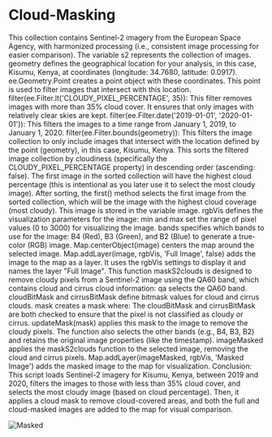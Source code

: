 # Cloud-Masking

This collection contains Sentinel-2 imagery from the European Space Agency, with harmonized processing (i.e., consistent image processing for easier comparison).
The variable s2 represents the collection of images.
geometry defines the geographical location for your analysis, in this case, Kisumu, Kenya, at coordinates (longitude: 34.7680, latitude: 0.0917).
ee.Geometry.Point creates a point object with these coordinates.
This point is used to filter images that intersect with this location.
filter(ee.Filter.lt('CLOUDY_PIXEL_PERCENTAGE', 35)): This filter removes images with more than 35% cloud cover. It ensures that only images with relatively clear skies are kept.
filter(ee.Filter.date('2019-01-01', '2020-01-01')): This filters the images to a time range from January 1, 2019, to January 1, 2020.
filter(ee.Filter.bounds(geometry)): This filters the image collection to only include images that intersect with the location defined by the point (geometry), in this case, Kisumu, Kenya.
This sorts the filtered image collection by cloudiness (specifically the CLOUDY_PIXEL_PERCENTAGE property) in descending order (ascending: false).
The first image in the sorted collection will have the highest cloud percentage (this is intentional as you later use it to select the most cloudy image).
After sorting, the first() method selects the first image from the sorted collection, which will be the image with the highest cloud coverage (most cloudy).
This image is stored in the variable image.
rgbVis defines the visualization parameters for the image:
min and max set the range of pixel values (0 to 3000) for visualizing the image.
bands specifies which bands to use for the image: B4 (Red), B3 (Green), and B2 (Blue) to generate a true-color (RGB) image.
Map.centerObject(image) centers the map around the selected image.
Map.addLayer(image, rgbVis, 'Full Image', false) adds the image to the map as a layer. It uses the rgbVis settings to display it and names the layer "Full Image".
This function maskS2clouds is designed to remove cloudy pixels from a Sentinel-2 image using the QA60 band, which contains cloud and cirrus cloud information:
qa selects the QA60 band.
cloudBitMask and cirrusBitMask define bitmask values for cloud and cirrus clouds.
mask creates a mask where:
The cloudBitMask and cirrusBitMask are both checked to ensure that the pixel is not classified as cloudy or cirrus.
updateMask(mask) applies this mask to the image to remove the cloudy pixels.
The function also selects the other bands (e.g., B4, B3, B2) and retains the original image properties (like the timestamp).
imageMasked applies the maskS2clouds function to the selected image, removing the cloud and cirrus pixels.
Map.addLayer(imageMasked, rgbVis, 'Masked Image') adds the masked image to the map for visualization.
Conclusion:
This script loads Sentinel-2 imagery for Kisumu, Kenya, between 2019 and 2020, filters the images to those with less than 35% cloud cover, and selects the most cloudy image (based on cloud percentage).
Then, it applies a cloud mask to remove cloud-covered areas, and both the full and cloud-masked images are added to the map for visual comparison.



![Masked](https://github.com/user-attachments/assets/f994537a-5284-4b5c-a0d8-410c2fad921f)

